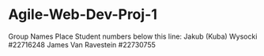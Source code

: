 # Agile-Web-Dev-Proj-1

Group Names
Place Student numbers below this line:
Jakub (Kuba) Wysocki #22716248
James Van Ravestein #22730755
